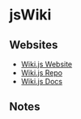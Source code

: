 # jsWiki

## Websites

- [Wiki.js Website](https://js.wiki/)
- [Wiki.js Repo](https://github.com/Requarks/wiki)
- [Wiki.js Docs](https://docs.requarks.io/)

## Notes
